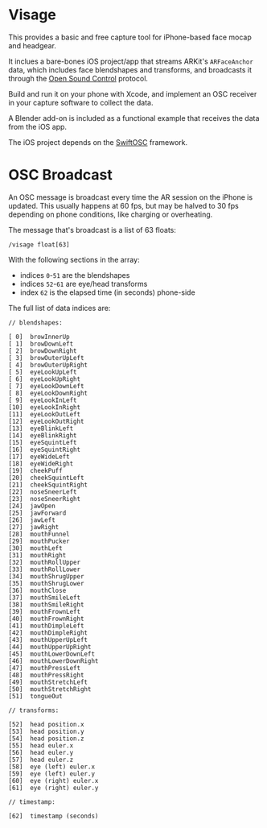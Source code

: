 # Visage

This provides a basic and free capture tool for iPhone-based face mocap and headgear. 

It inclues a bare-bones iOS project/app that streams ARKit's `ARFaceAnchor` data, which includes face blendshapes and transforms, and broadcasts it through the [Open Sound Control](http://opensoundcontrol.org/) protocol.

Build and run it on your phone with Xcode, and implement an OSC receiver in your capture software to collect the data.

A Blender add-on is included as a functional example that receives the data from the iOS app.

The iOS project depends on the [SwiftOSC](https://github.com/ExistentialAudio/SwiftOSC) framework.

# OSC Broadcast

An OSC message is broadcast every time the AR session on the iPhone is updated. This usually happens at 60 fps, but may be halved to 30 fps depending on phone conditions, like charging or overheating.

The message that's broadcast is a list of 63 floats:

`/visage float[63]`

With the following sections in the array:

- indices `0`-`51` are the blendshapes
- indices `52`-`61` are eye/head transforms
- index `62` is the elapsed time (in seconds) phone-side

The full list of data indices are:

```
// blendshapes:

[ 0]  browInnerUp
[ 1]  browDownLeft
[ 2]  browDownRight
[ 3]  browOuterUpLeft
[ 4]  browOuterUpRight
[ 5]  eyeLookUpLeft
[ 6]  eyeLookUpRight
[ 7]  eyeLookDownLeft
[ 8]  eyeLookDownRight
[ 9]  eyeLookInLeft
[10]  eyeLookInRight
[11]  eyeLookOutLeft
[12]  eyeLookOutRight
[13]  eyeBlinkLeft
[14]  eyeBlinkRight
[15]  eyeSquintLeft
[16]  eyeSquintRight
[17]  eyeWideLeft
[18]  eyeWideRight
[19]  cheekPuff
[20]  cheekSquintLeft
[21]  cheekSquintRight
[22]  noseSneerLeft
[23]  noseSneerRight
[24]  jawOpen
[25]  jawForward
[26]  jawLeft
[27]  jawRight
[28]  mouthFunnel
[29]  mouthPucker
[30]  mouthLeft
[31]  mouthRight
[32]  mouthRollUpper
[33]  mouthRollLower
[34]  mouthShrugUpper
[35]  mouthShrugLower
[36]  mouthClose
[37]  mouthSmileLeft
[38]  mouthSmileRight
[39]  mouthFrownLeft
[40]  mouthFrownRight
[41]  mouthDimpleLeft
[42]  mouthDimpleRight
[43]  mouthUpperUpLeft
[44]  mouthUpperUpRight
[45]  mouthLowerDownLeft
[46]  mouthLowerDownRight
[47]  mouthPressLeft
[48]  mouthPressRight
[49]  mouthStretchLeft
[50]  mouthStretchRight
[51]  tongueOut

// transforms:

[52]  head position.x
[53]  head position.y
[54]  head position.z
[55]  head euler.x
[56]  head euler.y
[57]  head euler.z
[58]  eye (left) euler.x
[59]  eye (left) euler.y
[60]  eye (right) euler.x
[61]  eye (right) euler.y

// timestamp:

[62]  timestamp (seconds)
```
